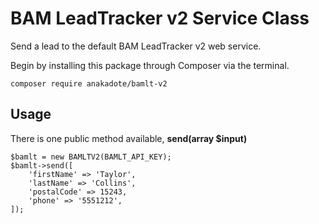 # BAM LeadTracker v2 Service Class

Send a lead to the default BAM LeadTracker v2 web service.

Begin by installing this package through Composer via the terminal.

    composer require anakadote/bamlt-v2


## Usage

There is one public method available, **send(array $input)**
    
    $bamlt = new BAMLTV2(BAMLT_API_KEY);
    $bamlt->send([
        'firstName' => 'Taylor',
        'lastName' => 'Collins',
        'postalCode' => 15243,
        'phone' => '5551212',
    ]);
